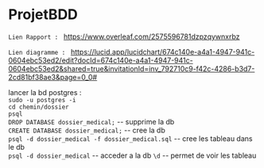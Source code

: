 # ProjetBDD

```Lien Rapport : ``` https://www.overleaf.com/2575596781dzpzqywnxrbz

```Lien diagramme : ``` https://lucid.app/lucidchart/674c140e-a4a1-4947-941c-0604ebc53ed2/edit?docId=674c140e-a4a1-4947-941c-0604ebc53ed2&shared=true&invitationId=inv_792710c9-f42c-4286-b3d7-2cd81bf38ae3&page=0_0#


lancer la bd postgres :  
   ```sudo -u postgres -i```  
    ```cd chemin/dossier```  
     ```psql```  
     ```DROP DATABASE dossier_medical;``` -- supprime la db  
     ```CREATE DATABASE dossier_medical;``` -- cree la db  
     ```psql -d dossier_medical -f dossier_medical.sql``` -- cree les tableau dans le db  
     ```psql -d dossier_medical``` -- acceder a la db
    ```\d``` -- permet de voir les tableau
